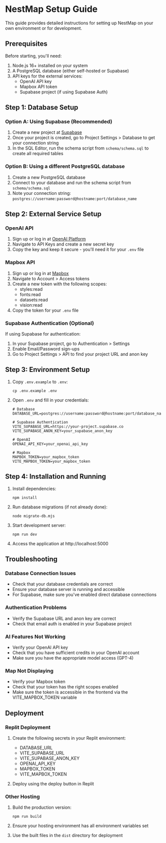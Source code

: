 # NestMap Setup Guide

This guide provides detailed instructions for setting up NestMap on your own environment or for development.

## Prerequisites

Before starting, you'll need:

1. Node.js 16+ installed on your system
2. A PostgreSQL database (either self-hosted or Supabase)
3. API keys for the external services:
   - OpenAI API key
   - Mapbox API token
   - Supabase project (if using Supabase Auth)

## Step 1: Database Setup

### Option A: Using Supabase (Recommended)

1. Create a new project at [Supabase](https://supabase.com)
2. Once your project is created, go to Project Settings > Database to get your connection string
3. In the SQL Editor, run the schema script from `schema/schema.sql` to create all required tables

### Option B: Using a different PostgreSQL database

1. Create a new PostgreSQL database
2. Connect to your database and run the schema script from `schema/schema.sql`
3. Note your connection string: `postgres://username:password@hostname:port/database_name`

## Step 2: External Service Setup

### OpenAI API

1. Sign up or log in at [OpenAI Platform](https://platform.openai.com/)
2. Navigate to API Keys and create a new secret key
3. Copy the key and keep it secure - you'll need it for your `.env` file

### Mapbox API

1. Sign up or log in at [Mapbox](https://mapbox.com/)
2. Navigate to Account > Access tokens
3. Create a new token with the following scopes:
   - styles:read
   - fonts:read
   - datasets:read
   - vision:read
4. Copy the token for your `.env` file

### Supabase Authentication (Optional)

If using Supabase for authentication:

1. In your Supabase project, go to Authentication > Settings
2. Enable Email/Password sign-ups
3. Go to Project Settings > API to find your project URL and anon key

## Step 3: Environment Setup

1. Copy `.env.example` to `.env`:
   ```
   cp .env.example .env
   ```

2. Open `.env` and fill in your credentials:
   ```
   # Database
   DATABASE_URL=postgres://username:password@hostname:port/database_name

   # Supabase Authentication
   VITE_SUPABASE_URL=https://your-project.supabase.co
   VITE_SUPABASE_ANON_KEY=your_supabase_anon_key

   # OpenAI
   OPENAI_API_KEY=your_openai_api_key

   # Mapbox
   MAPBOX_TOKEN=your_mapbox_token
   VITE_MAPBOX_TOKEN=your_mapbox_token
   ```

## Step 4: Installation and Running

1. Install dependencies:
   ```
   npm install
   ```

2. Run database migrations (if not already done):
   ```
   node migrate-db.mjs
   ```

3. Start development server:
   ```
   npm run dev
   ```

4. Access the application at http://localhost:5000

## Troubleshooting

### Database Connection Issues

- Check that your database credentials are correct
- Ensure your database server is running and accessible
- For Supabase, make sure you've enabled direct database connections

### Authentication Problems

- Verify the Supabase URL and anon key are correct
- Check that email auth is enabled in your Supabase project

### AI Features Not Working

- Verify your OpenAI API key
- Check that you have sufficient credits in your OpenAI account
- Make sure you have the appropriate model access (GPT-4)

### Map Not Displaying

- Verify your Mapbox token
- Check that your token has the right scopes enabled
- Make sure the token is accessible in the frontend via the VITE_MAPBOX_TOKEN variable

## Deployment

### Replit Deployment

1. Create the following secrets in your Replit environment:
   - DATABASE_URL
   - VITE_SUPABASE_URL
   - VITE_SUPABASE_ANON_KEY
   - OPENAI_API_KEY
   - MAPBOX_TOKEN
   - VITE_MAPBOX_TOKEN

2. Deploy using the deploy button in Replit

### Other Hosting

1. Build the production version:
   ```
   npm run build
   ```

2. Ensure your hosting environment has all environment variables set
3. Use the built files in the `dist` directory for deployment